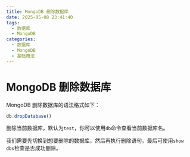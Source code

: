 ```yaml
---
title: MongoDB 删除数据库
date: 2025-05-08 23:41:40
tags:
  - 数据库
  - MongoDB
categories:
  - 数据库
  - MongoDB
  - 基础用法
---
```

# MongoDB 删除数据库

MongoDB 删除数据库的语法格式如下：

```javascript
db.dropDatabase()
```

删除当前数据库，默认为`test`，你可以使用`db`命令查看当前数据库名。

我们需要先切换到想要删除的数据库，然后再执行删除语句，最后可使用`show dbs`检查是否成功删除。
